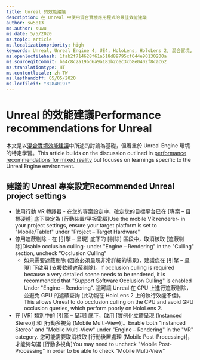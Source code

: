 ```yaml
---
title: Unreal 的效能建議
description: 在 Unreal 中使用混合實境應用程式的最佳效能建議
author: sw5813
ms.author: suwu
ms.date: 5/5/2020
ms.topic: article
ms.localizationpriority: high
keywords: Unreal, Unreal Engine 4, UE4, HoloLens, HoloLens 2, 混合實境, 效能, 最佳化, 設定, 文件
ms.openlocfilehash: 1fab2f714628f61a518d89795cf644e90130200a
ms.sourcegitcommit: ba4c8c2a19bd6a9a181b2cec3cb8e0402f8cac62
ms.translationtype: HT
ms.contentlocale: zh-TW
ms.lasthandoff: 05/05/2020
ms.locfileid: "82840197"
---
```

# <a name="performance-recommendations-for-unreal"></a><span data-ttu-id="ca8d7-104">Unreal 的效能建議</span><span class="sxs-lookup"><span data-stu-id="ca8d7-104">Performance recommendations for Unreal</span></span>

<span data-ttu-id="ca8d7-105">本文是以[混合實境效能建議](understanding-performance-for-mixed-reality.md)中所述的討論為基礎，但著重於 Unreal Engine 環境的特定學習。</span><span class="sxs-lookup"><span data-stu-id="ca8d7-105">This article builds on the discussion outlined in [performance recommendations for mixed reality](understanding-performance-for-mixed-reality.md) but focuses on learnings specific to the Unreal Engine environment.</span></span>

## <a name="recommended-unreal-project-settings"></a><span data-ttu-id="ca8d7-106">建議的 Unreal 專案設定</span><span class="sxs-lookup"><span data-stu-id="ca8d7-106">Recommended Unreal project settings</span></span>

- <span data-ttu-id="ca8d7-107">使用行動 VR 轉譯器 - 在您的專案設定中，確定您的目標平台已在 [專案 – 目標硬體] 底下設定為 [行動裝置/平板電腦]</span><span class="sxs-lookup"><span data-stu-id="ca8d7-107">Use the mobile VR renderer- in your project settings, ensure your target platform is set to "Mobile/Tablet" under "Project – Target Hardware"</span></span>
- <span data-ttu-id="ca8d7-108">停用遮蔽剔除 - 在 [引擎 – 呈現] 底下的 [剔除] 區段中，取消核取 [遮蔽剔除]</span><span class="sxs-lookup"><span data-stu-id="ca8d7-108">Disable occlusion culling- under "Engine – Rendering" in the "Culling" section, uncheck "Occlusion Culling"</span></span>
    + <span data-ttu-id="ca8d7-109">如果需要遮蔽剔除 (因為必須呈現非常詳細的場景)，建議您在 [引擎 – 呈現] 下啟用 [支援軟體遮蔽剔除]。</span><span class="sxs-lookup"><span data-stu-id="ca8d7-109">If occlusion culling is required because a very detailed scene needs to be rendered, it is recommended that "Support Software Occlusion Culling" is enabled Under "Engine – Rendering".</span></span> <span data-ttu-id="ca8d7-110">這可讓 Unreal 在 CPU 上進行遮蔽剔除，並避免 GPU 的遮蔽查詢 (此功能在 HoloLens 2 上的執行效能不佳)。</span><span class="sxs-lookup"><span data-stu-id="ca8d7-110">This allows Unreal to do occlusion culling on the CPU and avoid GPU occlusion queries, which perform poorly on HoloLens 2.</span></span>
- <span data-ttu-id="ca8d7-111">在 [VR] 類別中的 [引擎 – 呈現] 底下，啟用 [實例化立體呈現 (Instanced Stereo)] 和 [行動多視角 (Mobile Multi-View)]。</span><span class="sxs-lookup"><span data-stu-id="ca8d7-111">Enable both "Instanced Stereo" and "Mobile Multi-View" under "Engine – Rendering" in the "VR" category.</span></span> <span data-ttu-id="ca8d7-112">您可能需要取消核取 [行動後置處理 (Mobile Post-Processing)]，才能夠勾選 [行動多視角]</span><span class="sxs-lookup"><span data-stu-id="ca8d7-112">You may need to uncheck "Mobile Post-Processing" in order to be able to check "Mobile Multi-View"</span></span>
